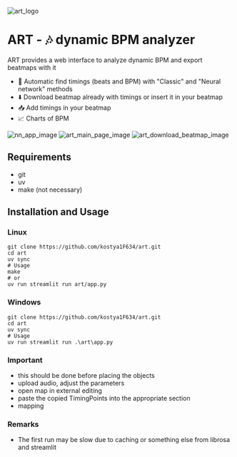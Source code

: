 ![art_logo](https://github.com/user-attachments/assets/e88ee84a-7c6c-451c-89f9-63aaec99b59d)
# ART - 🎶 dynamic BPM analyzer
ART provides a web interface to analyze dynamic BPM and export beatmaps with it
* 🤖 Automatic find timings (beats and BPM) with "Classic" and "Neural network" methods
* ⬇️ Download beatmap already with timings or insert it in your beatmap
* 📥 Add timings in your beatmap
* 📈 Charts of BPM

![nn_app_image](https://github.com/user-attachments/assets/571314b9-325a-4a9f-ac81-241c1c54a934)
![art_main_page_image](https://github.com/user-attachments/assets/4ea27e86-4c06-4ec3-9ca4-0d1286221496)
![art_download_beatmap_image](https://github.com/user-attachments/assets/a4834968-cb7f-4a25-b80d-74bb69d214e1)

## Requirements
* git
* uv
* make (not necessary)
## Installation and Usage
### Linux
```shell
git clone https://github.com/kostya1F634/art.git
cd art
uv sync
# Usage
make
# or
uv run streamlit run art/app.py
```
### Windows
```shell
git clone https://github.com/kostya1F634/art.git
cd art
uv sync
# Usage
uv run streamlit run .\art\app.py
```
### Important
* this should be done before placing the objects
* upload audio, adjust the parameters
* open map in external editing
* paste the copied TimingPoints into the appropriate section
* mapping
### Remarks
* The first run may be slow due to caching or something else from librosa and streamlit
